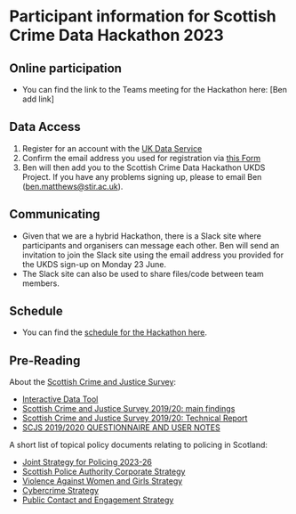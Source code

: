 # Participant information for Scottish Crime Data Hackathon 2023

## Online participation

- You can find the link to the Teams meeting for the Hackathon here: [Ben add link]

## Data Access

1. Register for an account with the [UK Data Service](https://ukdataservice.ac.uk/)
2. Confirm the email address you used for registration via [this Form](https://forms.office.com/e/i1cx5L5cKN)
3. Ben will then add you to the Scottish Crime Data Hackathon UKDS Project. If you have any problems signing up, please to email Ben (ben.matthews@stir.ac.uk).

## Communicating
- Given that we are a hybrid Hackathon, there is a Slack site where participants and organisers can message each other. Ben will send an invitation to join the Slack site using the email address you provided for the UKDS sign-up on Monday 23 June.
- The Slack site can also be used to share files/code between team members.


## Schedule
- You can find the [schedule for the Hackathon here](https://github.com/benmatthewsed/sdch-2023-docs/blob/main/scdh_schedule.md).


## Pre-Reading

About the [Scottish Crime and Justice Survey](https://www.gov.scot/collections/scottish-crime-and-justice-survey/):
- [Interactive Data Tool](https://scotland.shinyapps.io/sg-scottish-crime-justice-survey/)
- [Scottish Crime and Justice Survey 2019/20: main findings](https://www.gov.scot/publications/scottish-crime-justice-survey-2019-20-main-findings/)
- [Scottish Crime and Justice Survey 2019/20: Technical Report](https://www.gov.scot/binaries/content/documents/govscot/publications/statistics/2021/02/scottish-crime-and-justice-survey-2019-20-supplementary-documents/documents/scjs-2019-20---technical-report/scjs-2019-20---technical-report/govscot%3Adocument/2019_20%2BSCJS%2B-%2BTechnical%2BReport2.pdf)
- [SCJS 2019/2020 QUESTIONNAIRE AND USER NOTES](https://www.gov.scot/binaries/content/documents/govscot/publications/statistics/2021/02/scottish-crime-and-justice-survey-2019-20-supplementary-documents/documents/scjs-2019-20---questionnaire/scjs-2019-20---questionnaire/govscot%3Adocument/SCJS%2B2019_20%2B-%2BQuestionnaire.pdf)

A short list of topical policy documents relating to policing in Scotland:
- [Joint Strategy for Policing 2023-26](https://www.spa.police.uk/spa-media/m3odwrfe/item-9-design-version-joint-strategy-for-policing-2023-26.pdf)
- [Scottish Police Authority Corporate Strategy](https://www.spa.police.uk/spa-media/piyfodtz/item-8-spa-corporate-strategy.pdf)
- [Violence Against Women and Girls Strategy](https://www.scotland.police.uk/spa-media/ofufdhff/violence-against-women-girls-strategy-v4.pdf)
- [Cybercrime Strategy](https://www.scotland.police.uk/spa-media/msbpuuud/cyber-strategy.pdf)
- [Public Contact and Engagement Strategy](https://www.scotland.police.uk/spa-media/qbyfwwyu/public-contact-and-engagement-strategy.pdf)
